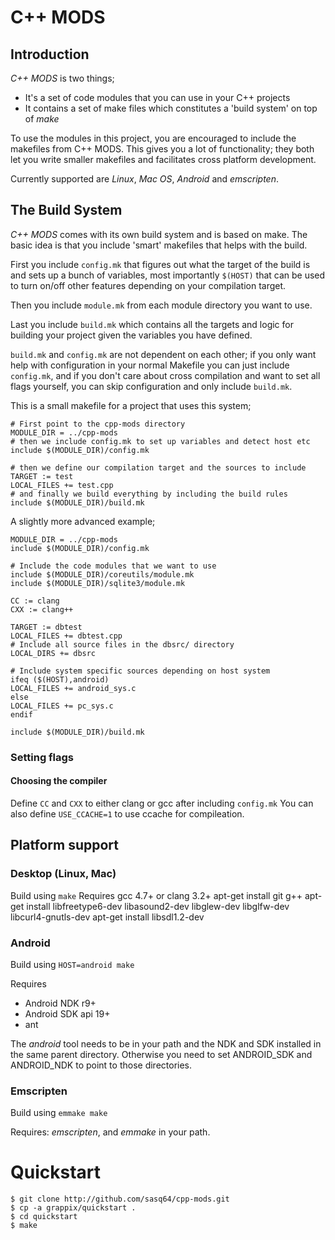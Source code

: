 # C++ MODS

## Introduction

*C++ MODS* is two things;

* It's a set of code modules that you can use in your C++ projects
* It contains a set of make files which constitutes a 'build system' on top of *make*

To use the modules in this project, you are encouraged to include the makefiles from
C++ MODS. This gives you a lot of functionality; they both let you write smaller makefiles
and facilitates cross platform development.

Currently supported are *Linux*, *Mac OS*, *Android* and *emscripten*.

## The Build System

*C++ MODS* comes with its own build system and is based on make. The basic idea
is that you include 'smart' makefiles that helps with the build.

First you include `config.mk` that figures out what the target of the build is
and sets up a bunch of variables, most importantly `$(HOST)` that can be used
to turn on/off other features depending on your compilation target.

Then you include `module.mk` from each module directory you want to use.

Last you include `build.mk` which contains all the targets and logic for
building your project given the variables you have defined.

`build.mk` and `config.mk` are not dependent on each other; if you only want
help with configuration in your normal Makefile you can just include `config.mk`,
and if you don't care about cross compilation and want to set all flags yourself,
you can skip configuration and only include `build.mk`.

This is a small makefile for a project that uses this system;

	# First point to the cpp-mods directory
	MODULE_DIR = ../cpp-mods
	# then we include config.mk to set up variables and detect host etc
	include $(MODULE_DIR)/config.mk

	# then we define our compilation target and the sources to include
	TARGET := test
	LOCAL_FILES += test.cpp
	# and finally we build everything by including the build rules
	include $(MODULE_DIR)/build.mk

A slightly more advanced example;

	MODULE_DIR = ../cpp-mods
	include $(MODULE_DIR)/config.mk

	# Include the code modules that we want to use
	include $(MODULE_DIR)/coreutils/module.mk
	include $(MODULE_DIR)/sqlite3/module.mk

	CC := clang
	CXX := clang++

	TARGET := dbtest
	LOCAL_FILES += dbtest.cpp
	# Include all source files in the dbsrc/ directory
	LOCAL_DIRS += dbsrc

	# Include system specific sources depending on host system
	ifeq ($(HOST),android)
	LOCAL_FILES += android_sys.c
	else
	LOCAL_FILES += pc_sys.c
	endif

	include $(MODULE_DIR)/build.mk

### Setting flags

#### Choosing the compiler

Define `CC` and `CXX` to either clang or gcc after including `config.mk`
You can also define `USE_CCACHE=1` to use ccache for compileation. 

## Platform support

### Desktop (Linux, Mac)

Build using `make`
Requires gcc 4.7+ or clang 3.2+
apt-get install git g++
apt-get install libfreetype6-dev libasound2-dev libglew-dev libglfw-dev libcurl4-gnutls-dev
apt-get install libsdl1.2-dev


### Android

Build using `HOST=android make`

Requires

* Android NDK r9+
* Android SDK api 19+
* ant

The *android* tool needs to be in your path and the NDK and SDK installed in the same parent directory.
Otherwise you need to set ANDROID_SDK and ANDROID_NDK to point to those directories.

### Emscripten

Build using `emmake make`

Requires: *emscripten*, and *emmake* in your path.

# Quickstart

```Shell
$ git clone http://github.com/sasq64/cpp-mods.git
$ cp -a grappix/quickstart .
$ cd quickstart
$ make
```

